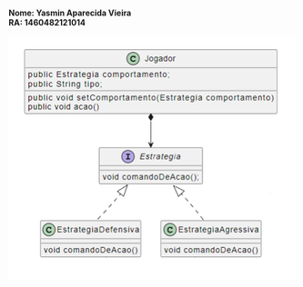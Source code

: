 <h4><b>Nome:</b> Yasmin Aparecida Vieira<br>
<b>RA:</b> 1460482121014</h4>

![](https://github.com/YasminVieira/Bertoti/blob/master/Engenharia%20de%20Software%20III/Strategy%20I/UML.png)
